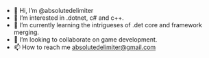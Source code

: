 - 👋 Hi, I’m @absolutedelimiter
- 👀 I’m interested in .dotnet, c# and c++.
- 🌱 I’m currently learning the intrigueses of .det core and framework merging.
- 💞️ I’m looking to collaborate on game development.
- 📫 How to reach me absolutedelimiter@gmail.com

<!---
absolutedelimiter/absolutedelimiter is a ✨ special ✨ repository because its `README.md` (this file) appears on your GitHub profile.
You can click the Preview link to take a look at your changes.
--->
